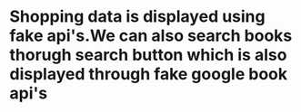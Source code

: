 # Shopping data is displayed using fake api's.We can also search books thorugh search button which is also displayed through fake google book api's
